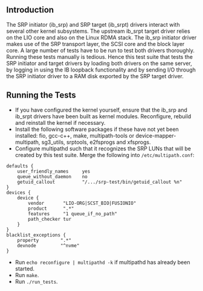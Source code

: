 Introduction
------------

The SRP initiator (ib_srp) and SRP target (ib_srpt) drivers interact with
several other kernel subsystems. The upstream ib_srpt target driver relies on
the LIO core and also on the Linux RDMA stack. The ib_srp initiator driver
makes use of the SRP transport layer, the SCSI core and the block layer
core. A large number of tests have to be run to test both drivers
thoroughly. Running these tests manually is tedious. Hence this test suite
that tests the SRP initiator and target drivers by loading both drivers on the
same server, by logging in using the IB loopback functionality and by sending
I/O through the SRP initiator driver to a RAM disk exported by the SRP target
driver.

Running the Tests
-----------------

* If you have configured the kernel yourself, ensure that the ib_srp and
  ib_srpt drivers have been built as kernel modules. Reconfigure, rebuild and
  reinstall the kernel if necessary.
* Install the following software packages if these have not yet been
  installed: fio, gcc-c++, make, multipath-tools or device-mapper-multipath,
  sg3_utils, srptools, e2fsprogs and xfsprogs.
* Configure multipathd such that it recognizes the SRP LUNs that will be
  created by this test suite. Merge the following into `/etc/multipath.conf`:

<span></span>

    defaults {
        user_friendly_names     yes
        queue_without_daemon    no
        getuid_callout          "/.../srp-test/bin/getuid_callout %n"
    }
    devices {
        device {
            vendor       "LIO-ORG|SCST_BIO|FUSIONIO"
            product      ".*"
            features     "1 queue_if_no_path"
            path_checker tur
        }
    }
    blacklist_exceptions {
        property        ".*"
        devnode         "^nvme"
    }

* Run `echo reconfigure | multipathd -k` if multipathd has already been started.
* Run `make`.
* Run `./run_tests`.



